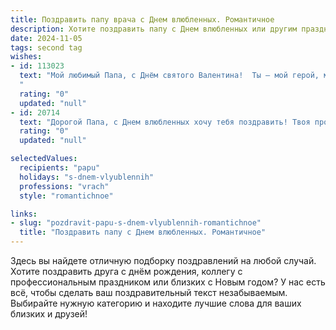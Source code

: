 ```yaml
---
title: Поздравить папу врача с Днем влюбленных. Романтичное
description: Хотите поздравить папу с Днем влюбленных или другим праздником? Наш ИИ создаст незабываемое поздравление, а вы обязательно выделитесь среди других.  
date: 2024-11-05
tags: second tag
wishes:
- id: 113023
  text: "Мой любимый Папа, с Днём святого Валентина!  Ты — мой герой, мой врач, мой самый верный и заботливый человек.  Твоя любовь — это бесценный дар,  крепкий, как клятва Гиппократа, и нежный, как прикосновение твоих рук. Спасибо за твою бесконечную доброту и заботу.  Пусть наша любовь будет вечной, как твое стремление к спасению жизни.  Целую тебя крепко-крепко!
  "
  rating: "0"
  updated: "null"
- id: 20714
  text: "Дорогой Папа, с Днем влюбленных хочу тебя поздравить! Твоя профессия врача, твоя забота и любовь к людям - это настоящее чудо. Пусть в этот романтичный день твои чувства только крепнут, а счастье и радость никогда не покидают тебя. Люблю тебя!"
  rating: "0"
  updated: "null"

selectedValues:
  recipients: "papu"
  holidays: "s-dnem-vlyublennih"
  professions: "vrach"
  style: "romantichnoe"

links:
- slug: "pozdravit-papu-s-dnem-vlyublennih-romantichnoe"
  title: "Поздравить папу с Днем влюбленных. Романтичное"
---
```


Здесь вы найдете отличную подборку поздравлений на любой случай.
Хотите поздравить друга с днём рождения, коллегу с профессиональным праздником или близких с Новым годом? У нас есть всё, чтобы сделать ваш поздравительный текст незабываемым. Выбирайте нужную категорию и находите лучшие слова для ваших близких и друзей!
